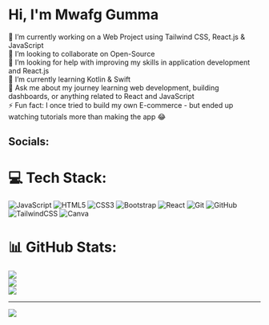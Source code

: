 
# Hi, I'm Mwafg Gumma

🔭 I’m currently working on a Web Project using Tailwind CSS, React.js & JavaScript  
👯 I’m looking to collaborate on Open-Source  
🤝 I’m looking for help with improving my skills in application development and React.js  
🌱 I’m currently learning Kotlin & Swift  
💬 Ask me about my journey learning web development, building dashboards, or anything related to React and JavaScript  
⚡ Fun fact: I once tried to build my own E-commerce - but ended up watching tutorials more than making the app 😂

##  Socials:


# 💻 Tech Stack:
![JavaScript](https://img.shields.io/badge/javascript-%23323330.svg?style=for-the-badge&logo=javascript&logoColor=%23F7DF1E) ![HTML5](https://img.shields.io/badge/html5-%23E34F26.svg?style=for-the-badge&logo=html5&logoColor=white) ![CSS3](https://img.shields.io/badge/css3-%231572B6.svg?style=for-the-badge&logo=css3&logoColor=white) ![Bootstrap](https://img.shields.io/badge/bootstrap-%238511FA.svg?style=for-the-badge&logo=bootstrap&logoColor=white) ![React](https://img.shields.io/badge/react-%2320232a.svg?style=for-the-badge&logo=react&logoColor=%2361DAFB) ![Git](https://img.shields.io/badge/git-%23F05033.svg?style=for-the-badge&logo=git&logoColor=white) ![GitHub](https://img.shields.io/badge/github-%23121011.svg?style=for-the-badge&logo=github&logoColor=white) ![TailwindCSS](https://img.shields.io/badge/tailwindcss-%2338B2AC.svg?style=for-the-badge&logo=tailwind-css&logoColor=white) ![Canva](https://img.shields.io/badge/Canva-%2300C4CC.svg?style=for-the-badge&logo=Canva&logoColor=white)
# 📊 GitHub Stats:
![](https://github-readme-stats.vercel.app/api?username=mwafg-gumma&theme=merko&hide_border=false&include_all_commits=false&count_private=false)<br/>
![](https://nirzak-streak-stats.vercel.app/?user=mwafg-gumma&theme=merko&hide_border=false)<br/>
![](https://github-readme-stats.vercel.app/api/top-langs/?username=mwafg-gumma&theme=merko&hide_border=false&include_all_commits=false&count_private=false&layout=compact)

---
[![](https://visitcount.itsvg.in/api?id=mwafg-gumma&icon=0&color=4)](https://visitcount.itsvg.in)

<!-- Proudly created with GPRM ( https://gprm.itsvg.in ) -->

